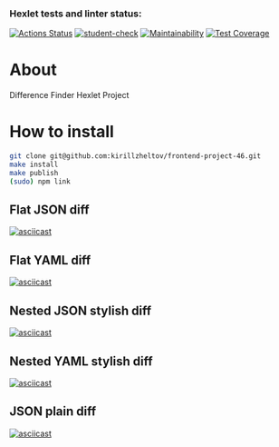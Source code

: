 ### Hexlet tests and linter status:
[![Actions Status](https://github.com/kirillzheltov/frontend-project-46/actions/workflows/hexlet-check.yml/badge.svg)](https://github.com/kirillzheltov/frontend-project-46/actions)
[![student-check](https://github.com/kirillzheltov/frontend-project-46/actions/workflows/student-check.yml/badge.svg)](https://github.com/kirillzheltov/frontend-project-46/actions/workflows/student-check.yml)
[![Maintainability](https://api.codeclimate.com/v1/badges/4c2ca04a110269a723ee/maintainability)](https://codeclimate.com/github/kirillzheltov/frontend-project-46/maintainability)
[![Test Coverage](https://api.codeclimate.com/v1/badges/4c2ca04a110269a723ee/test_coverage)](https://codeclimate.com/github/kirillzheltov/frontend-project-46/test_coverage)

# About
Difference Finder Hexlet Project

# How to install
```bash
git clone git@github.com:kirillzheltov/frontend-project-46.git
make install
make publish
(sudo) npm link
```

## Flat JSON diff
[![asciicast](https://asciinema.org/a/OqTXmAmhCp2pZHl1n2qkoolfB.svg)](https://asciinema.org/a/OqTXmAmhCp2pZHl1n2qkoolfB)

## Flat YAML diff
[![asciicast](https://asciinema.org/a/oFCeJdJP34qOfB4dX0o5mylie.svg)](https://asciinema.org/a/oFCeJdJP34qOfB4dX0o5mylie)

## Nested JSON stylish diff
[![asciicast](https://asciinema.org/a/p6jI3SKD8bE7SyqZaMqo1IMEy.svg)](https://asciinema.org/a/p6jI3SKD8bE7SyqZaMqo1IMEy)

## Nested YAML stylish diff
[![asciicast](https://asciinema.org/a/CTbrmCvyfJYm29h4FnNwybUQF.svg)](https://asciinema.org/a/CTbrmCvyfJYm29h4FnNwybUQF)

## JSON plain diff
[![asciicast](https://asciinema.org/a/VHDu3S1g5Z84ou7dSPQvp6dqG.svg)](https://asciinema.org/a/VHDu3S1g5Z84ou7dSPQvp6dqG)